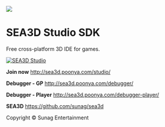 [<img src="http://sunag.github.io/sea3d/Media/Top-BlackClean.jpg"/>](http://sea3d.poonya.com/)

SEA3D Studio SDK
==

Free cross-platform 3D IDE for games. 

[![SEA3D Studio](http://img.youtube.com/vi/lQ-VIni5Q68/0.jpg)](http://www.youtube.com/watch?v=lQ-VIni5Q68)

**Join now** http://sea3d.poonya.com/studio/

**Debugger - GP** http://sea3d.poonya.com/debugger/

**Debugger - Player** http://sea3d.poonya.com/debugger-player/

**SEA3D** https://github.com/sunag/sea3d

Copyright © Sunag Entertainment

